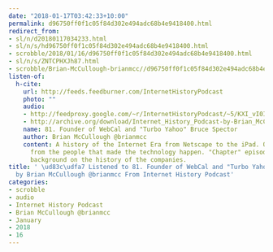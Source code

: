 ```yaml
---
date: "2018-01-17T03:42:33+10:00"
permalink: d96750ff0f1c05f84d302e494adc68b4e9418400.html
redirect_from:
- sl/n/d20180117034233.html
- sl/n/s/hd96750ff0f1c05f84d302e494adc68b4e9418400.html
- scrobble/2018/01/16/d96750ff0f1c05f84d302e494adc68b4e9418400.html
- sl/n/s/ZNTCPHXJh87.html
- scrobble/Brian-McCullough-brianmcc//d96750ff0f1c05f84d302e494adc68b4e9418400.html
listen-of:
  h-cite:
    url: http://feeds.feedburner.com/InternetHistoryPodcast
    photo: ""
    audio:
    - http://feedproxy.google.com/~r/InternetHistoryPodcast/~5/KXI_vI0IuHQ/81._Founder_of_WebCal_and__Turbo_Yahoo__Bruce_Spector.mp3
    - http://archive.org/download/Internet_History_Podcast-by-Brian_McCullough/81_Founder_of_WebCal_and_Turbo_Yahoo_Bruce_Spector.mp3
    name: 81. Founder of WebCal and "Turbo Yahoo" Bruce Spector
    author: Brian McCullough @brianmcc
    content: A history of the Internet Era from Netscape to the iPad. Oral histories
      from the people that made the technology happen. "Chapter" episodes providing
      background on the history of the companies.
title: ' \ud83c\udfa7 Listened to 81. Founder of WebCal and "Turbo Yahoo" Bruce Spector
  by Brian McCullough @brianmcc From Internet History Podcast'
categories:
- scrobble
- audio
- Internet History Podcast
- Brian McCullough @brianmcc
- January
- 2018
- 16
---
```

